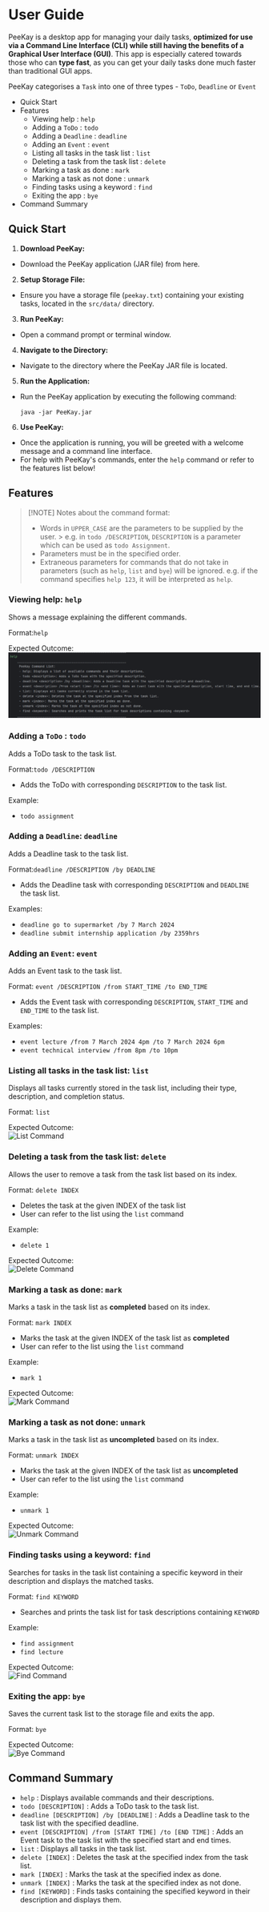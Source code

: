 # User Guide

PeeKay is a desktop app for managing your daily tasks, **optimized for use via a Command Line Interface (CLI)
while still having the benefits of a Graphical User Interface (GUI)**.
This app is especially catered towards those who can **type fast**,
as you can get your daily tasks done much faster than traditional GUI apps.

PeeKay categorises a `Task` into one of three types - `ToDo`, `Deadline` or `Event`

- Quick Start
- Features
    - Viewing help : `help`
    - Adding a `ToDo` : `todo`
    - Adding a `Deadline` : `deadline`
    - Adding an `Event` : `event`
    - Listing all tasks in the task list : `list`
    - Deleting a task from the task list : `delete`
    - Marking a task as done : `mark`
    - Marking a task as not done : `unmark`
    - Finding tasks using a keyword : `find`
    - Exiting the app : `bye`
- Command Summary

## Quick Start

1. **Download PeeKay:**
  - Download the PeeKay application (JAR file) from here.

2. **Setup Storage File:**
  - Ensure you have a storage file (`peekay.txt`) containing your existing tasks, located in the `src/data/` directory.

3. **Run PeeKay:**
  - Open a command prompt or terminal window.

4. **Navigate to the Directory:**
  - Navigate to the directory where the PeeKay JAR file is located.

5. **Run the Application:**
  - Run the PeeKay application by executing the following command:
    ```
    java -jar PeeKay.jar
    ```

6. **Use PeeKay:**
  - Once the application is running, you will be greeted with a welcome message and a command line interface.
  - For help with PeeKay's commands, enter the `help` command or refer to the features list below!

## Features

> [!NOTE] Notes about the command format:
>
> - Words in `UPPER_CASE` are the parameters to be supplied by the user.
    > e.g. in `todo /DESCRIPTION`, `DESCRIPTION` is a parameter which can be used as `todo Assignment`.
> - Parameters must be in the specified order.
> - Extraneous parameters for commands that do not take in parameters (such as `help`, `list` and `bye`) will be
    ignored.
    e.g. if the command specifies `help 123`, it will be interpreted as `help`.

### Viewing help: `help`

Shows a message explaining the different commands.

Format:`help`

Expected Outcome: ![Help Command](/docs/assets/help.png)

### Adding a `ToDo` : `todo`

Adds a ToDo task to the task list.

Format:`todo /DESCRIPTION`

- Adds the ToDo with corresponding `DESCRIPTION` to the task list.

Example:

- `todo assignment`

### Adding a `Deadline`: `deadline`

Adds a Deadline task to the task list.

Format:`deadline /DESCRIPTION /by DEADLINE`

- Adds the Deadline task with corresponding `DESCRIPTION` and `DEADLINE`  the task list.

Examples:

- `deadline go to supermarket /by 7 March 2024`
- `deadline submit internship application /by 2359hrs`

### Adding an `Event`: `event`

Adds an Event task to the task list.

Format: `event /DESCRIPTION /from START_TIME /to END_TIME`

- Adds the Event task with corresponding `DESCRIPTION`, `START_TIME` and `END_TIME` to the task list.

Examples:

- `event lecture /from 7 March 2024 4pm /to 7 March 2024 6pm `
- `event technical interview /from 8pm /to 10pm`

### Listing all tasks in the task list: `list`

Displays all tasks currently stored in the task list, including their type, description, and completion status.

Format: `list`

Expected Outcome:\
![List Command](/assets/list.png)

### Deleting a task from the task list: `delete`

Allows the user to remove a task from the task list based on its index.

Format: `delete INDEX`

- Deletes the task at the given INDEX of the task list
- User can refer to the list using the `list` command

Example:

- `delete 1`

Expected Outcome: \
![Delete Command](/assets/delete.png)

### Marking a task as done: `mark`

Marks a task in the task list as **completed** based on its index.

Format: `mark INDEX`

- Marks the task at the given INDEX of the task list as **completed**
- User can refer to the list using the `list` command

Example:

- `mark 1`

Expected Outcome:\
![Mark Command](/assets/mark.png)

### Marking a task as not done: `unmark`

Marks a task in the task list as **uncompleted** based on its index.

Format: `unmark INDEX`

- Marks the task at the given INDEX of the task list as **uncompleted**
- User can refer to the list using the `list` command

Example:

- `unmark 1`

Expected Outcome:\
![Unmark Command](/assets/unmark.png)

### Finding tasks using a keyword: `find`

Searches for tasks in the task list containing a specific keyword in their description and displays the matched tasks.

Format: `find KEYWORD`

- Searches and prints the task list for task descriptions containing `KEYWORD`

Example:

- `find assignment`
- `find lecture`

Expected Outcome:\
![Find Command](/assets/find.png)

### Exiting the app: `bye`

Saves the current task list to the storage file and exits the app.

Format: `bye`

Expected Outcome:\
![Bye Command](/assets/bye.png)

## Command Summary

- `help` : Displays available commands and their descriptions.
- `todo [DESCRIPTION]` : Adds a ToDo task to the task list.
- `deadline [DESCRIPTION] /by [DEADLINE]` : Adds a Deadline task to the task list with the specified deadline.
- `event [DESCRIPTION] /from [START TIME] /to [END TIME]` : Adds an Event task to the task list with the specified start
  and end times.
- `list` : Displays all tasks in the task list.
- `delete [INDEX]` : Deletes the task at the specified index from the task list.
- `mark [INDEX]` : Marks the task at the specified index as done.
- `unmark [INDEX]` : Marks the task at the specified index as not done.
- `find [KEYWORD]` : Finds tasks containing the specified keyword in their description and displays them.
